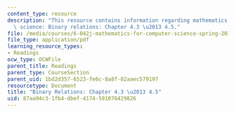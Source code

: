 ```yaml
---
content_type: resource
description: "This resource contains information regarding mathematics for computer\
  \ science: Binary relations: Chapter 4.3 \u2013 4.5."
file: /media/courses/6-042j-mathematics-for-computer-science-spring-2015/87aa94c31fb4dbef4174591076429826_MIT6_042JS15_Session7.pdf
file_type: application/pdf
learning_resource_types:
- Readings
ocw_type: OCWFile
parent_title: Readings
parent_type: CourseSection
parent_uid: 1bd2d357-6523-fe6c-8a8f-82aaec579197
resourcetype: Document
title: "Binary Relations: Chapter 4.3 \u2013 4.5"
uid: 87aa94c3-1fb4-dbef-4174-591076429826
---
```

